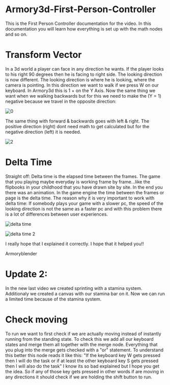 # Armory3d-First-Person-Controller
This is the First Person Controller documentation for the video. In this documentation you will learn how everything is set up with the math nodes and so on.

# Transform Vector
In a 3d world a player can face in any direction he wants. If the player looks to his right 90 degrees then he is facing to right side. The looking direction is now different. The looking direction is where he is looking, where the camera is pointing. In this direction we want to walk if we press W on our keyboard. In Armory3d this is 1 + on the Y Axis. Now the same thing we want when we walking backwards but for this we need to make the (Y = 1) negative because we travel in the opposite direction:

![0](https://user-images.githubusercontent.com/48133099/107522433-00677e80-6bb4-11eb-98d2-474d237ac7df.png)

The same thing with forward & backwards goes with left & right. The positive direction (right) dont need math to get calculated but for the negative direction (left) it is needed.


![2](https://user-images.githubusercontent.com/48133099/107523062-a3b89380-6bb4-11eb-9add-8f24d7d615ff.PNG)

# Delta Time
Straight off: Delta time is the elapsed time between the frames. The game that you playing maybe everyday is working frame by frame...like the flipbooks in your childhood that you have drawn site by site. In the end you there was an animation. In the game engine the time between the frames or page is the delta time. The reason why it is very important to work with delta time: If somebody plays your game with a slower pc, the speed of the looking direction is not the same as a faster pc and with this problem there is a lot of differences between user experiences.


![delta time](https://user-images.githubusercontent.com/48133099/107525166-d8c5e580-6bb6-11eb-8f94-213948e87ba5.png)


![delta time 2](https://user-images.githubusercontent.com/48133099/107525178-dcf20300-6bb6-11eb-9725-61e704c2266b.png)



I really hope that I explained it correctly. I hope that it helped you!!

Armoryblender




# Update 2:
In the new last video we created sprinting with a stamina system. Additionaly we created a canvas with our stamina bar on it. Now we can run a limited time because of the stamina system.

# Check moving
To run we want to first check if we are actually moving instead of instantly running from the standing state. To check this we add all our keyboard states and merge them all together with the merge node. Everything that you plug into the merge gets checked with a "or" statement. To understand this better this node reads it like this: "If the keyboard key W gets pressed then I will do the task or if at least the other keyboard key S gets pressed then I will also do the task" I know its so bad explained but I hope you get the idea. So if any of those key gets pressed in other words if are moving in any directions it should check if we are holding the shift button to run. 
